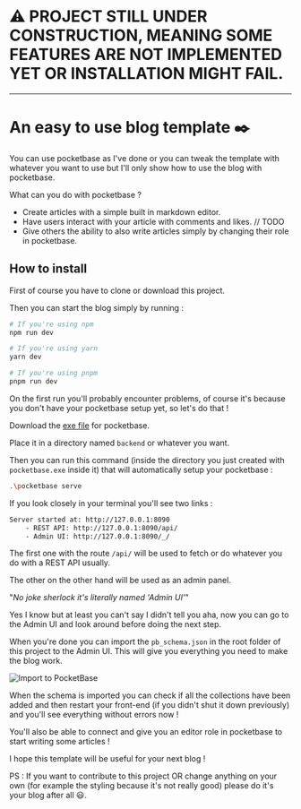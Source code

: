 
# ⚠️ PROJECT STILL UNDER CONSTRUCTION, MEANING SOME FEATURES ARE NOT IMPLEMENTED YET OR INSTALLATION MIGHT FAIL.
---

# An easy to use blog template ✒️ 
You can use pocketbase as I've done or you can tweak the template with whatever you want to use but I'll only show how to use the blog with pocketbase.

What can you do with pocketbase ? 
- Create articles with a simple built in markdown editor.
- Have users interact with your article with comments and likes. // TODO
- Give others the ability to also write articles simply by changing their role in pocketbase.

## How to install
First of course you have to clone or download this project.

Then you can start the blog simply by running :
```bash
# If you're using npm
npm run dev

# If you're using yarn
yarn dev

# If you're using pnpm
pnpm run dev
```

On the first run you'll probably encounter problems, of course it's because you don't have your pocketbase setup yet, so let's do that !

Download the [exe file](https://pocketbase.io/docs/) for pocketbase.

Place it in a directory named `backend` or whatever you want.

Then you can run this command (inside the directory you just created with `pocketbase.exe` inside it) that will automatically setup your pocketbase :

```bash
.\pocketbase serve
```
If you look closely in your terminal you'll see two links :

```bash
Server started at: http://127.0.0.1:8090
    - REST API: http://127.0.0.1:8090/api/
    - Admin UI: http://127.0.0.1:8090/_/
```

The first one with the route `/api/` will be used to fetch or do whatever you do with a REST API usually.

The other on the other hand will be used as an admin panel. 

"*No joke sherlock it's literally named 'Admin UI'*" 

Yes I know but at least you can't say I didn't tell you aha, now you can go to the Admin UI and look around before doing the next step.

When you're done you can import the `pb_schema.json` in the root folder of this project to the Admin UI. This will give you everything you need to make the blog work.

![Import to PocketBase](https://media.discordapp.net/attachments/632533935141683200/1075062231546462218/import.png)

When the schema is imported you can check if all the collections have been added and then restart your front-end (if you didn't shut it down previously) and you'll see everything without errors now ! 

You'll also be able to connect and give you an editor role in pocketbase to start writing some articles !

I hope this template will be useful for your next blog !

PS : If you want to contribute to this project OR change anything on your own (for example the styling because it's not really good) please do it's your blog after all 😃.